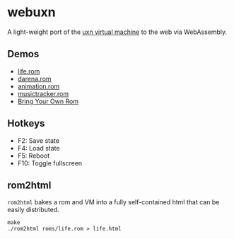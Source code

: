 # webuxn

A light-weight port of the [uxn virtual machine](https://100r.co/site/uxn.html) to the web via WebAssembly.

## Demos

- [life.rom](https://aduros.com/webuxn/?rom=roms/life.rom)
- [darena.rom](https://aduros.com/webuxn/?rom=roms/darena.rom)
- [animation.rom](https://aduros.com/webuxn/?rom=roms/animation.rom)
- [musictracker.rom](https://aduros.com/webuxn/?rom=roms/musictracker.rom)
- [Bring Your Own Rom](https://aduros.com/webuxn/)

## Hotkeys

- F2: Save state
- F4: Load state
- F5: Reboot
- F10: Toggle fullscreen

## rom2html

`rom2html` bakes a rom and VM into a fully self-contained html that can be easily distributed.

```
make
./rom2html roms/life.rom > life.html
```
